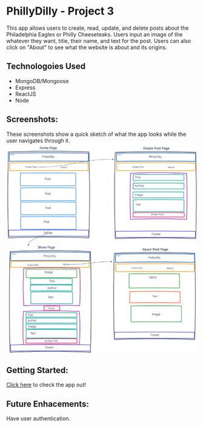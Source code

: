 # PhillyDilly - Project 3

This app allows users to create, read, update, and delete posts about the Philadelphia Eagles or Philly Cheeseteaks. Users input an image of the whatever they want, title, their name, and text for the post. Users can also click on "About" to see what the website is about and its origins.

## Technologoies Used
- MongoDB/Mongoose
- Express
- ReactJS
- Node

## Screenshots:
These screenshots show a quick sketch of what the app looks while the user navigates through it.
![PhillyDilly wireframe](images/WireFrame.png)

## Getting Started:
[Click here](https://phillydilly.netlify.app/) to check the app out!

## Future Enhacements:
Have user authentication.